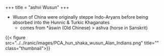 +++
title = "ashvi Wusun"
+++

- Wusun of China were originally steppe Indo-Aryans before being absorbed into the Hunnic & Turkic Khaganates
    - comes from *āswin (Old Chinese) > ashva (horse in Sanskrit)

{{< figure src="../../iranic/images/PCA_hun_shaka_wusun_Alan_Indians.png" title="" class="thumbnail">}}
